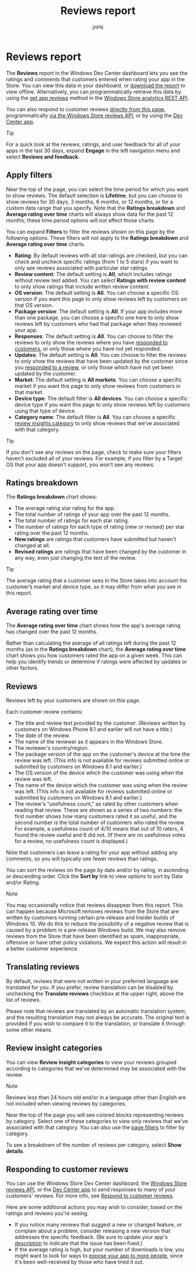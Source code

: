 ﻿---
author: jnHs
Description: The Reviews report in the Windows Dev Center dashboard lets you see the ratings and comments that customers entered when rating your app in the Store.
title: Reviews report
ms.assetid: E50C3A4D-1D8A-4E5B-8182-3FAD049F2A2D
ms.author: wdg-dev-content
ms.date: 09/11/2017
ms.topic: article
ms.prod: windows
ms.technology: uwp
keywords: windows 10, uwp
---

# Reviews report


The **Reviews** report in the Windows Dev Center dashboard lets you see the ratings and comments that customers entered when rating your app in the Store. You can view this data in your dashboard, or [download the report](download-analytic-reports.md) to view offline. Alternatively, you can programmatically retrieve this data by using the [get app reviews](../monetize/get-app-reviews.md) method in the [Windows Store analytics REST API](../monetize/access-analytics-data-using-windows-store-services.md).

You can also respond to customer reviews [directly from this page](respond-to-customer-reviews.md), programmatically [via the Windows Store reviews API](../monetize/submit-responses-to-app-reviews.md), or by using the [Dev Center app](https://www.microsoft.com/store/apps/dev-center/9nblggh4r5ws).

> [!TIP]
> For a quick look at the reviews, ratings, and user feedback for all of your apps in the last 30 days, expand **Engage** in the left navigation menu and select **Reviews and feedback.** 

## Apply filters

Near the top of the page, you can select the time period for which you want to show reviews. The default selection is **Lifetime**, but you can choose to show reviews for 30 days, 3 months, 6 months, or 12 months, or for a custom data range that you specify. Note that the **Ratings breakdown** and **Average rating over time** charts will always show data for the past 12 months; these time period options will not affect those charts.

You can expand **Filters** to filter the reviews shown on this page by the following options. These filters will not apply to the **Ratings breakdown** and **Average rating over time** charts.

-   **Rating**: By default reviews with all star ratings are checked, but you can check and uncheck specific ratings (from 1 to 5 stars) if you want to only see reviews associated with particular star ratings.
-   **Review content**: The default setting is **All**, which includes ratings without review text added. You can select **Ratings with review content** to only show ratings that include written review content.
-   **OS version**: The default setting is **All**. You can choose a specific OS version if you want this page to only show reviews left by customers on that OS version.
-   **Package version**: The default setting is **All**. If your app includes more than one package, you can choose a specific one here to only show reviews left by customers who had that package when they reviewed your app.
-   **Responses**: The default setting is **All**. You can choose to filter the reviews to only show the reviews where you have [responded to customers](respond-to-customer-reviews.md), or only those where you have not yet responded.
-   **Updates**: The default setting is **All**. You can choose to filter the reviews to only show the reviews that have been updated by the customer since you [responded to a review](respond-to-customer-reviews.md), or only those which have not yet been updated by the customer.
-   **Market**: The default setting is **All markets**. You can choose a specific market if you want this page to only show reviews from customers in that market.
-   **Device type**: The default filter is **All devices**. You can choose a specific device type if you want this page to only show reviews left by customers using that type of device.
-   **Category name**: The default filter is **All**. You can choose a specific [review insights category](#review-insight-categories) to only show reviews that we’ve associated with that category. 


> [!TIP]
> If you don't see any reviews on the page, check to make sure your filters haven't excluded all of your reviews. For example, if you filter by a Target OS that your app doesn't support, you won't see any reviews.


## Ratings breakdown

The **Ratings breakdown** chart shows: 
- The average rating star rating for the app.
- The total number of ratings of your app over the past 12 months.
- The total number of ratings for each star rating.
- The number of ratings for each type of rating (new or revised) per star rating over the past 12 months.
 - **New ratings** are ratings that customers have submitted but haven't changed at all.
 - **Revised ratings** are ratings that have been changed by the customer in any way, even just changing the text of the review.

> [!TIP]
> The average rating that a customer sees in the Store takes into account the customer’s market and device type, so it may differ from what you see in this report.


## Average rating over time

The **Average rating over time** chart shows how the app's average rating has changed over the past 12 months.

Rather than calculating the average of all ratings left during the past 12 months (as in the **Ratings breakdown** chart), the **Average rating over time** chart shows you how customers rated the app on a given week. This can help you identify trends or determine if ratings were affected by updates or other factors.


## Reviews

Reviews left by your customers are shown on this page.  

Each customer review contains:

-   The title and review text provided by the customer. (Reviews written by customers on Windows Phone 8.1 and earlier will not have a title.)
-   The date of the review.
-   The name of the reviewer as it appears in the Windows Store.
-   The reviewer's country/region.
-   The package version of the app on the customer's device at the time the review was left. (This info is not available for reviews submitted online or submitted by customers on Windows 8.1 and earlier.)
-   The OS version of the device which the customer was using when the review was left.
-   The name of the device which the customer was using when the review was left. (This info is not available for reviews submitted online or submitted by customers on Windows 8.1 and earlier.)
-   The review's "usefulness count," as rated by other customers when reading that review. These are shown as a series of two numbers: the first number shows how many customers rated it as useful, and the second number is the total number of customers who rated the review. For example, a usefulness count of 4/10 means that out of 10 raters, 4 found the review useful and 6 did not. (If there are no usefulness votes for a review, no usefulness count is displayed.)

Note that customers can leave a rating for your app without adding any comments, so you will typically see fewer reviews than ratings.

You can sort the reviews on the page by date and/or by rating, in ascending or descending order. Click the **Sort by** link to view options to sort by Date and/or Rating. 

> [!NOTE]
> You may occasionally notice that reviews disappear from this report. This can happen because Microsoft removes reviews from the Store that are written by customers running certain pre-release and Insider builds of Windows 10. We do this to reduce the possibility of a negative review that is caused by a problem in a pre-release Windows build. We may also remove reviews from the Store that have been identified as spam, inappropriate, offensive or have other policy violations. We expect this action will result in a better customer experience.


## Translating reviews

By default, reviews that were not written in your preferred language are translated for you. If you prefer, review translation can be disabled by unchecking the **Translate reviews** checkbox at the upper right, above the list of reviews.

Please note that reviews are translated by an automatic translation system, and the resulting translation may not always be accurate. The original text is provided if you wish to compare it to the translation, or translate it through some other means.


## Review insight categories

You can view **Review insight categories** to view your reviews grouped according to categories that we've determined may be associated with the review.

> [!NOTE]
> Reviews less than 24 hours old and/or in a language other than English are not included when viewing reviews by categories.

Near the top of the page you will see colored blocks representing reviews by category. Select one of these categories to view only reviews that we've associated with that category. You can also use the [page filters](#apply-filters) to filter by category.

To see a breakdown of the number of reviews per category, select **Show details**. 


## Responding to customer reviews

You can use the Windows Store Dev Center dashboard, the [Windows Store reviews API](../monetize/submit-responses-to-app-reviews.md), or the [Dev Center app](https://www.microsoft.com/store/apps/dev-center/9nblggh4r5ws) to send responses to many of your customers' reviews. For more info, see [Respond to customer reviews](respond-to-customer-reviews.md).

Here are some additional actions you may wish to consider, based on the ratings and reviews you're seeing.

-   If you notice many reviews that suggest a new or changed feature, or complain about a problem, consider releasing a new version that addresses the specific feedback. (Be sure to update your app's [description](create-app-descriptions.md) to indicate that the issue has been fixed.)
-   If the average rating is high, but your number of downloads is low, you might want to look for ways to [expose your app to more people](attract-customers-and-promote-your-apps.md), since it's been well-received by those who have tried it out.


 

 

 
